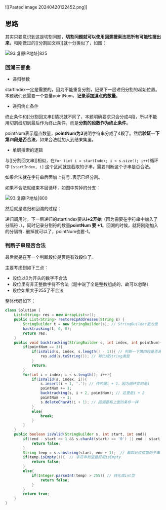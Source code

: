 ![[Pasted image 20240420122452.png]]

## 思路

其实只要意识到这是切割问题，**切割问题就可以使用回溯搜索法把所有可能性搜出来**，和刚做过的[[分割回文串]]就十分类似了，如图：

![93.复原IP地址|825](https://code-thinking-1253855093.file.myqcloud.com/pics/20201123203735933.png)

### 回溯三部曲

- 递归参数

startIndex一定是需要的，因为不能重复分割，记录下一层递归分割的起始位置。本题我们还需要一个变量pointNum，**记录添加逗点的数量**。

- 递归终止条件

终止条件和[[分割回文串]]情况就不同了，本题明确要求只会分成4段，所以不能用切割线切到最后作为终止条件，而是**分割的段数作为终止条件**。

pointNum表示逗点数量，**pointNum为3**说明字符串分成了4段了。然后**验证一下第四段是否合法**，如果合法就加入到结果集里。

- 单层搜索的逻辑

与[[分割回文串]]相似，在`for (int i = startIndex; i < s.size(); i++)`循环中 `[startIndex, i]` 这个区间就是截取的子串，需要判断这个子串是否合法。

如果合法就在字符串后面加上符号`.`表示已经分割。

如果不合法就结束本层循环，如图中剪掉的分支：

![93.复原IP地址|800](https://code-thinking-1253855093.file.myqcloud.com/pics/20201123203735933-20230310132314109.png)

然后就是递归和回溯的过程：

递归调用时，下一层递归的startIndex要从**i+2开始**（因为需要在字符串中加入了分隔符`.`），同时记录分割符的数量**pointNum 要 +1**。回溯的时候，就将刚刚加入的分隔符`.` 删掉就可以了，pointNum也要-1。
### 判断子串是否合法

最后就是在写一个判断段位是否是有效段位了。

主要考虑到如下三点：

- 段位以0为开头的数字不合法
- 段位里有非正整数字符不合法（题中说了全是整数组成的，故可以忽略）
- 段位如果大于255了不合法

整体代码如下：

```java
class Solution {
    List<String> res = new ArrayList<>();
    public List<String> restoreIpAddresses(String s) {
        StringBuilder t = new StringBuilder(s); // StringBuilder更方便
        backtracking(t, 0, 0);
        return res;
    }
    public void backtracking(StringBuilder s, int index, int pointNum){
        if(pointNum == 3){
            if(isValid(s, index, s.length() - 1)){ // 判断一下第四段是否满足条件
                res.add(s.toString()); // 转化成String类型
            }
            return;
        }
        for(int i = index; i < s.length(); i++){
            if(isValid(s, index, i)){ 
                s.insert(i + 1, '.'); // 传的是i + 1，因为循环变的是i
                pointNum += 1;
                backtracking(s, i + 2, pointNum); // 这里是i + 2
                pointNum -= 1;
                s.deleteCharAt(i + 1); // 回溯要和上面的条件一样
            }
            else{
                break;
            }
        }
    }
    public boolean isValid(StringBuilder s, int start, int end){
        if((end - start >= 1 && s.charAt(start) == '0') || end - start > 3){
            return false;
        }
        String temp = s.substring(start, end + 1);  // 截取对应位置的子串
        if(temp.isEmpty()){  // 字符串判空最好用isEmpty
            return false;
        }
        else{
            if(Integer.parseInt(temp) > 255){ // 转化成int型
                return false;
            }
        }
        return true;
    }
}
```
